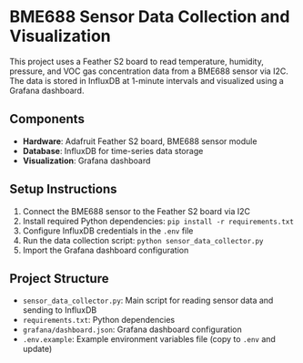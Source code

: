 # BME688 Sensor Data Collection and Visualization

This project uses a Feather S2 board to read temperature, humidity, pressure, and VOC gas concentration data from a BME688 sensor via I2C. The data is stored in InfluxDB at 1-minute intervals and visualized using a Grafana dashboard.

## Components

- **Hardware**: Adafruit Feather S2 board, BME688 sensor module
- **Database**: InfluxDB for time-series data storage
- **Visualization**: Grafana dashboard

## Setup Instructions

1. Connect the BME688 sensor to the Feather S2 board via I2C
2. Install required Python dependencies: `pip install -r requirements.txt`
3. Configure InfluxDB credentials in the `.env` file
4. Run the data collection script: `python sensor_data_collector.py`
5. Import the Grafana dashboard configuration

## Project Structure

- `sensor_data_collector.py`: Main script for reading sensor data and sending to InfluxDB
- `requirements.txt`: Python dependencies
- `grafana/dashboard.json`: Grafana dashboard configuration
- `.env.example`: Example environment variables file (copy to `.env` and update)